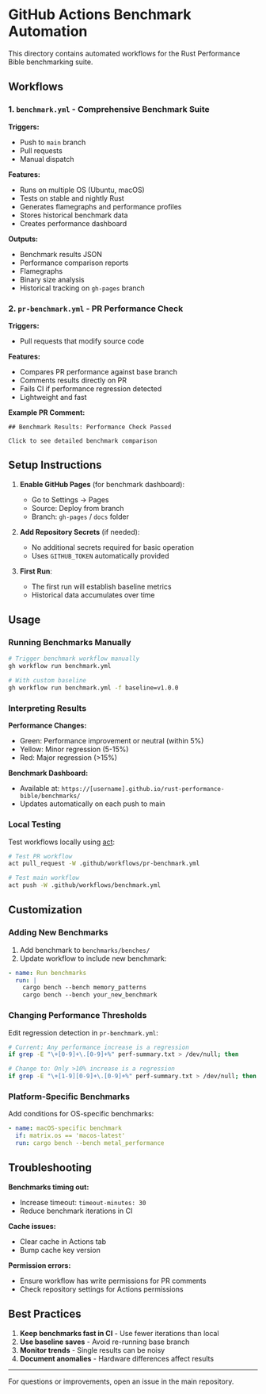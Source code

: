 # GitHub Actions Benchmark Automation

This directory contains automated workflows for the Rust Performance Bible benchmarking suite.

## Workflows

### 1. `benchmark.yml` - Comprehensive Benchmark Suite

**Triggers:**
- Push to `main` branch
- Pull requests
- Manual dispatch

**Features:**
- Runs on multiple OS (Ubuntu, macOS)
- Tests on stable and nightly Rust
- Generates flamegraphs and performance profiles
- Stores historical benchmark data
- Creates performance dashboard

**Outputs:**
- Benchmark results JSON
- Performance comparison reports
- Flamegraphs
- Binary size analysis
- Historical tracking on `gh-pages` branch

### 2. `pr-benchmark.yml` - PR Performance Check

**Triggers:**
- Pull requests that modify source code

**Features:**
- Compares PR performance against base branch
- Comments results directly on PR
- Fails CI if performance regression detected
- Lightweight and fast

**Example PR Comment:**
```
## Benchmark Results: Performance Check Passed

Click to see detailed benchmark comparison
```

## Setup Instructions

1. **Enable GitHub Pages** (for benchmark dashboard):
   - Go to Settings → Pages
   - Source: Deploy from branch
   - Branch: `gh-pages` / `docs` folder

2. **Add Repository Secrets** (if needed):
   - No additional secrets required for basic operation
   - Uses `GITHUB_TOKEN` automatically provided

3. **First Run**:
   - The first run will establish baseline metrics
   - Historical data accumulates over time

## Usage

### Running Benchmarks Manually

```bash
# Trigger benchmark workflow manually
gh workflow run benchmark.yml

# With custom baseline
gh workflow run benchmark.yml -f baseline=v1.0.0
```

### Interpreting Results

**Performance Changes:**
- Green: Performance improvement or neutral (within 5%)
- Yellow: Minor regression (5-15%)
- Red: Major regression (>15%)

**Benchmark Dashboard:**
- Available at: `https://[username].github.io/rust-performance-bible/benchmarks/`
- Updates automatically on each push to main

### Local Testing

Test workflows locally using [act](https://github.com/nektos/act):

```bash
# Test PR workflow
act pull_request -W .github/workflows/pr-benchmark.yml

# Test main workflow
act push -W .github/workflows/benchmark.yml
```

## Customization

### Adding New Benchmarks

1. Add benchmark to `benchmarks/benches/`
2. Update workflow to include new benchmark:

```yaml
- name: Run benchmarks
  run: |
    cargo bench --bench memory_patterns
    cargo bench --bench your_new_benchmark
```

### Changing Performance Thresholds

Edit regression detection in `pr-benchmark.yml`:

```bash
# Current: Any performance increase is a regression
if grep -E "\+[0-9]+\.[0-9]+%" perf-summary.txt > /dev/null; then

# Change to: Only >10% increase is a regression  
if grep -E "\+[1-9][0-9]+\.[0-9]+%" perf-summary.txt > /dev/null; then
```

### Platform-Specific Benchmarks

Add conditions for OS-specific benchmarks:

```yaml
- name: macOS-specific benchmark
  if: matrix.os == 'macos-latest'
  run: cargo bench --bench metal_performance
```

## Troubleshooting

**Benchmarks timing out:**
- Increase timeout: `timeout-minutes: 30`
- Reduce benchmark iterations in CI

**Cache issues:**
- Clear cache in Actions tab
- Bump cache key version

**Permission errors:**
- Ensure workflow has write permissions for PR comments
- Check repository settings for Actions permissions

## Best Practices

1. **Keep benchmarks fast in CI** - Use fewer iterations than local
2. **Use baseline saves** - Avoid re-running base branch
3. **Monitor trends** - Single results can be noisy
4. **Document anomalies** - Hardware differences affect results

---

For questions or improvements, open an issue in the main repository.